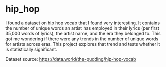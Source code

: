 # hip_hop

I found a dataset on hip hop vocab that I found very interesting. It contains the number of unique words an artist has employed in their lyrics (per first 35,000 words of lyrics), the artist name, and the era they belonged to. This got me wondering if there were any trends in the number of unique words for artists across eras. This project explores that trend and tests whether it is statistically significant. 

Dataset source: https://data.world/the-pudding/hip-hop-vocab